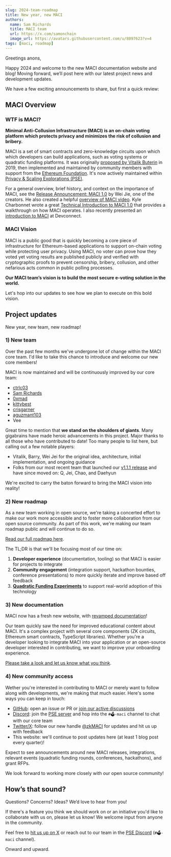 ```yaml
---
slug: 2024-team-roadmap
title: New year, new MACI
authors:
  name: Sam Richards
  title: MACI team
  url: https://x.com/samonchain
  image_url: https://avatars.githubusercontent.com/u/8097623?v=4
tags: [maci, roadmap]
---
```


Greetings anons,

Happy 2024 and welcome to the new MACI documentation website and blog! Moving forward, we’ll post here with our latest project news and development updates.

We have a few exciting announcements to share, but first a quick review:

## MACI Overview

### WTF is MACI?

**Minimal Anti-Collusion Infrastructure (MACI) is an on-chain voting platform which protects privacy and minimizes the risk of collusion and bribery.**

MACI is a set of smart contracts and zero-knowledge circuits upon which which developers can build applications, such as voting systems or quadratic funding platforms. It was originally [proposed by Vitalik Buterin](https://ethresear.ch/t/minimal-anti-collusion-infrastructure/5413) in 2019, then implemented and maintained by community members with support from the [Ethereum Foundation](https://ethereum.foundation/). It's now actively maintained within [Privacy & Scaling Explorations (PSE)](https://pse.dev/).

For a general overview, brief history, and context on the importance of MACI, see the [Release Announcement: MACI 1.0](/blog/maci-1-0-release) by Wei Jie, one of the creators. He also created a helpful [overview of MACI video](https://www.youtube.com/watch?v=sKuNj_IQVYI). Kyle Charbonnet wrote a great [Technical Introduction to MACI 1.0](/blog/maci-1-0-technical-introduction) that provides a walkthrough on how MACI operates. I also recently presented an [introduction to MACI](https://app.streameth.org/zuzalu/zuconnect_hackathon/session/maci_workshop) at Devconnect.

### MACI Vision

MACI is a public good that is quickly becoming a core piece of infrastructure for Ethereum-based applications to support on-chain voting while protecting user privacy. Using MACI, no voter can prove how they voted yet voting results are published publicly and verified with cryptographic proofs to prevent censorship, bribery, collusion, and other nefarious acts common in public polling processes.

**Our MACI team’s vision is to build the most secure e-voting solution in the world.**

Let's hop into our updates to see how we plan to execute on this bold vision.

## Project updates

New year, new team, new roadmap!

### 1) New team

Over the past few months we've undergone lot of change within the MACI core team. I'd like to take this chance to introduce and welcome our new core members!

MACI is now maintained and will be continuously improved by our core team:

- [ctrlc03](https://github.com/ctrlc03)
- [Sam Richards](https://x.com/samonchain)
- [0xmad](https://github.com/0xmad)
- [kittybest](https://github.com/kittybest)
- [crisgarner](https://github.com/crisgarner)
- [aguzmant103](https://github.com/aguzmant103)
- Vee

Great time to mention that **we stand on the shoulders of giants**. Many gigabrains have made heroic advancements in this project. Major thanks to all those who have contributed to date! Too many people to list here, but calling out a few notable players:

- Vitalik, Barry, Wei Jei for the original idea, architecture, initial implementation, and ongoing guidance
- Folks from our most recent team that launched our [v1.1.1 release](/blog/maci-v1-1-1-release) and have since moved on: Q, Jei, Chao, and Daehyun

We're excited to carry the baton forward to bring the MACI vision into reality!

### 2) New roadmap

As a new team working in open source, we're taking a concerted effort to make our work more accessible and to foster more collaboration from our open source community. As part of this work, we're making our team roadmap public and will continue to do so.

[Read our full roadmap here](/roadmap).

The TL;DR is that we'll be focusing most of our time on:

1. **Developer experience** (documentation, tooling) so that MACI is easier for projects to integrate
2. **Community engagement** (integration support, hackathon bounties, conference presentations) to more quickly iterate and improve based off feedback
3. [**Quadratic Funding Experiments**](https://qf.pse.dev/) to support real-world adoption of this technology

### 3) New documentation

MACI now has a fresh new website, with [revamped documentation](/docs/introduction)!

Our team quickly saw the need for improved educational content about MACI. It's a complex project with several core components (ZK circuits, Ethereum smart contracts, TypeScript libraries). Whether you're a developer looking to integrate MACI into your application or an open-source developer interested in contributing, we want to improve your onboarding experience.

[Please take a look and let us know what you think](/docs/introduction).

### 4) New community access

Wether you're interested in contributing to MACI or merely want to follow along with developments, we're making that much easier. Here's some ways you can keep in touch:

- [GitHub](https://github.com/privacy-scaling-explorations/maci): open an issue or PR or [join our active discussions](https://github.com/privacy-scaling-explorations/maci/discussions)
- [Discord](https://discord.com/invite/sF5CT5rzrR): join the [PSE server](https://discord.com/invite/sF5CT5rzrR) and hop into the `#🗳️-maci` channel to chat with our core team
- [Twitter/X](https://twitter.com/zkmaci): follow our new handle [@zkMACI](https://twitter.com/zkmaci) for updates and hit us up with feedback
- This website: we'll continue to post updates here (at least 1 blog post every quarter)!

Expect to see announcements around new MACI releases, integrations, relevant events (quadratic funding rounds, conferences, hackathons), and grant RFPs.

We look forward to working more closely with our open source community!

## How’s that sound?

Questions? Concerns? Ideas? We’d love to hear from you!

If there's a feature you think we should work on or an initiative you'd like to collaborate with us on, please let us know! We welcome input from anyone in the community.

Feel free to [hit us up on X](https://twitter.com/zkmaci) or reach out to our team in the [PSE Discord](https://discord.com/invite/sF5CT5rzrR) (`#🗳️-maci` channel).

Onward and upward.
